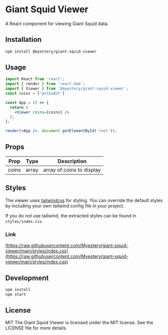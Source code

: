 <!-- simple readme for a react library -->
# Giant Squid Viewer

A React component for viewing Giant Squid data.

## Installation

```bash
npm install @myestery/giant-squid-viewer
```

## Usage

```jsx
import React from 'react';
import { render } from 'react-dom';
import { Viewer } from '@myestery/giant-squid-viewer';
const coins = ['polkadot']

const App = () => {
  return (
    <Viewer coins={coins} />
  );
};

render(<App />, document.getElementById('root'));
```

## Props

| Prop | Type | Description |
| --- | --- | --- |
| coins | array | array of coins to display |

## Styles

The viewer uses [tailwindcss](https://tailwindcss.com/) for styling. You can override the default styles by including your own tailwind config file in your project.

If you do not use tailwind, the extracted styles can be found in `styles/index.css`.

### Link
 
[https://raw.githubusercontent.com/Myestery/giant-squid-viewer/main/styles/index.css](https://raw.githubusercontent.com/Myestery/giant-squid-viewer/main/styles/index.css)


## Development

```bash
npm install
npm start
```

## License

MIT
The Giant Squid Viewer is licensed under the MIT license. See the LICENSE file for more details.

